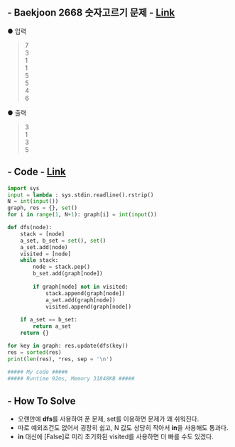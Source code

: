 ## - Baekjoon 2668 숫자고르기 문제 - [Link](https://www.acmicpc.net/problem/2668)
● 입력  
>7  
3  
1  
1  
5  
5  
4  
6

● 출력
>3  
1  
3  
5

## - Code - [Link](https://github.com/imtaesuu/AlgorithmPractice_with_Python/blob/main/Graph_Traversal/Baekjoon_2668/Baekjoon_2668.py)

```python
import sys
input = lambda : sys.stdin.readline().rstrip()
N = int(input())
graph, res = {}, set()
for i in range(1, N+1): graph[i] = int(input())

def dfs(node):
    stack = [node]
    a_set, b_set = set(), set()
    a_set.add(node)
    visited = [node]   
    while stack:
        node = stack.pop()    
        b_set.add(graph[node]) 
    
        if graph[node] not in visited:
            stack.append(graph[node])
            a_set.add(graph[node])
            visited.append(graph[node])
    
    if a_set == b_set:
        return a_set
    return {}

for key in graph: res.update(dfs(key))
res = sorted(res)
print(len(res), *res, sep = '\n')
	
##### My code #####
##### Runtime 92ms, Memory 31848KB #####
```

## - **How To Solve**
- 오랜만에 **dfs**를 사용하여 푼 문제, set를 이용하면 문제가 꽤 쉬워진다.
- 따로 예외조건도 없어서 굉장히 쉽고, N 값도 상당히 작아서 **in**을 사용해도 통과다.
- **in** 대신에 [False]로 미리 초기화된 visited를 사용하면 더 빠를 수도 있겠다.
